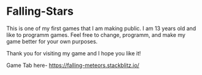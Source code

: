 # Falling-Stars



This is one of my first games that I am making public. I am 13 years old and like to programm games.
Feel free to change, programm, and make my game better for your own purposes.

Thank you for visiting my game and I hope you like it!

Game Tab here- https://falling-meteors.stackblitz.io/